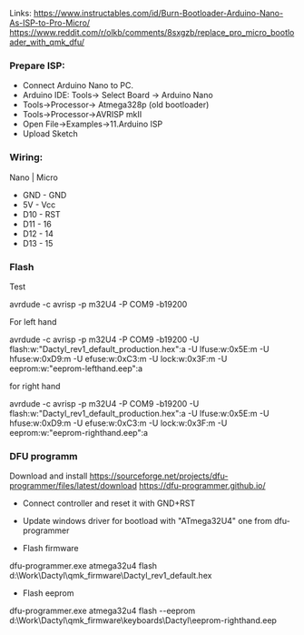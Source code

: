Links:
https://www.instructables.com/id/Burn-Bootloader-Arduino-Nano-As-ISP-to-Pro-Micro/
https://www.reddit.com/r/olkb/comments/8sxgzb/replace_pro_micro_bootloader_with_qmk_dfu/


### Prepare ISP:

- Connect Arduino Nano to PC.
- Arduino IDE: Tools-> Select Board -> Arduino Nano
- Tools->Processor-> Atmega328p (old bootloader)
- Tools->Processor->AVRISP mkII
- Open File->Examples->11.Arduino ISP
- Upload Sketch

### Wiring:

Nano | Micro
- GND - GND
- 5V - Vcc
- D10 - RST
- D11 - 16
- D12 - 14
- D13 - 15

### Flash

Test

avrdude -c avrisp -p m32U4 -P COM9 -b19200

For left hand

avrdude -c avrisp -p m32U4 -P COM9 -b19200 -U flash:w:"Dactyl_rev1_default_production.hex":a -U lfuse:w:0x5E:m -U hfuse:w:0xD9:m -U efuse:w:0xC3:m -U lock:w:0x3F:m -U eeprom:w:"eeprom-lefthand.eep":a 

for right hand

avrdude -c avrisp -p m32U4 -P COM9 -b19200 -U flash:w:"Dactyl_rev1_default_production.hex":a -U lfuse:w:0x5E:m -U hfuse:w:0xD9:m -U efuse:w:0xC3:m -U lock:w:0x3F:m -U eeprom:w:"eeprom-righthand.eep":a 


### DFU programm

Download and install
https://sourceforge.net/projects/dfu-programmer/files/latest/download
https://dfu-programmer.github.io/

- Connect controller and reset it with GND+RST
- Update windows driver for bootload with "ATmega32U4" one from dfu-programmer 

- Flash firmware

dfu-programmer.exe atmega32u4 flash d:\Work\Dactyl\qmk_firmware\Dactyl_rev1_default.hex
- Flash eeprom

dfu-programmer.exe atmega32u4 flash --eeprom d:\Work\Dactyl\qmk_firmware\keyboards\Dactyl\eeprom-righthand.eep

